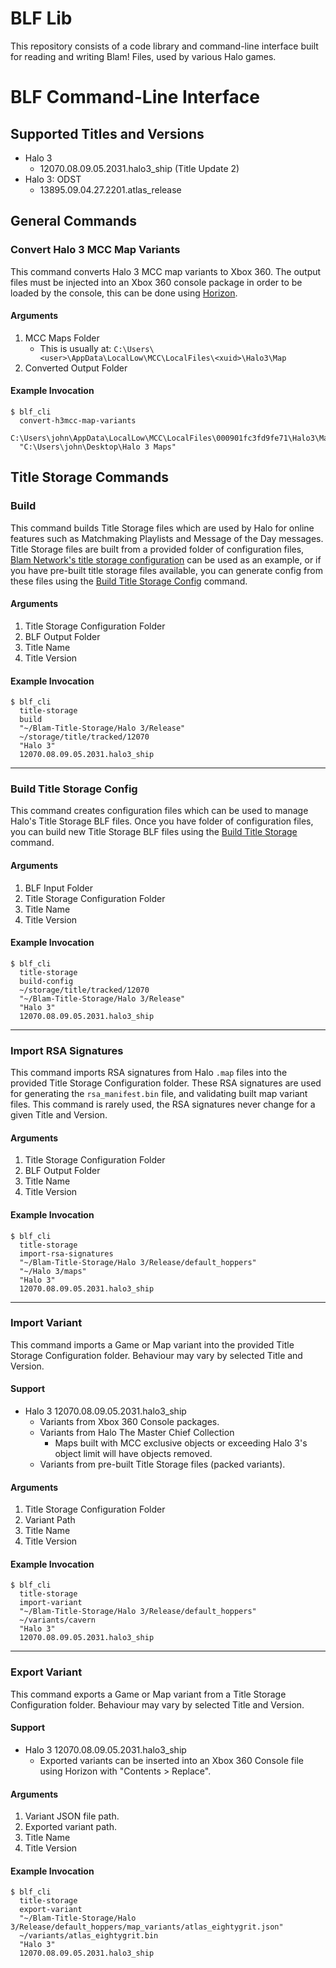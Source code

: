 # BLF Lib

This repository consists of a code library and command-line interface built for reading and writing Blam! Files, used by various Halo games.

# BLF Command-Line Interface

## Supported Titles and Versions
- Halo 3
  - 12070.08.09.05.2031.halo3_ship (Title Update 2)
- Halo 3: ODST
  - 13895.09.04.27.2201.atlas_release

## General Commands
### Convert Halo 3 MCC Map Variants
This command converts Halo 3 MCC map variants to Xbox 360.
The output files must be injected into an Xbox 360 console package in order to be loaded by the console, this can be done using [Horizon](https://www.wemod.com/horizon).
#### Arguments
1. MCC Maps Folder
   - This is usually at: `C:\Users\<user>\AppData\LocalLow\MCC\LocalFiles\<xuid>\Halo3\Map`
2. Converted Output Folder
#### Example Invocation
```console
$ blf_cli
  convert-h3mcc-map-variants
  C:\Users\john\AppData\LocalLow\MCC\LocalFiles\000901fc3fd9fe71\Halo3\Map
  "C:\Users\john\Desktop\Halo 3 Maps"
```

## Title Storage Commands
### Build
This command builds Title Storage files which are used by Halo for online features such as Matchmaking Playlists and Message of the Day messages.
Title Storage files are built from a provided folder of configuration files, [Blam Network's title storage configuration](https://github.com/Blam-Network/Blam-Title-Storage) can be used as an example, or if you have pre-built title storage files available, you can generate config from these files using the [Build Title Storage Config](#build-title-storage-config) command.
#### Arguments
1. Title Storage Configuration Folder
2. BLF Output Folder
3. Title Name
4. Title Version
#### Example Invocation
```console
$ blf_cli
  title-storage
  build
  "~/Blam-Title-Storage/Halo 3/Release"
  ~/storage/title/tracked/12070
  "Halo 3"
  12070.08.09.05.2031.halo3_ship
```
---
### Build Title Storage Config
This command creates configuration files which can be used to manage Halo's Title Storage BLF files. Once you have folder of configuration files, you can build new Title Storage BLF files using the [Build Title Storage](#build-title-storage) command.
#### Arguments
1. BLF Input Folder
2. Title Storage Configuration Folder
3. Title Name
4. Title Version
#### Example Invocation
```console
$ blf_cli
  title-storage
  build-config
  ~/storage/title/tracked/12070
  "~/Blam-Title-Storage/Halo 3/Release"
  "Halo 3"
  12070.08.09.05.2031.halo3_ship
```
---
### Import RSA Signatures
This command imports RSA signatures from Halo `.map` files into the provided Title Storage Configuration folder. These RSA signatures are used for generating the `rsa_manifest.bin` file, and validating built map variant files.
This command is rarely used, the RSA signatures never change for a given Title and Version.
#### Arguments
1. Title Storage Configuration Folder
2. BLF Output Folder
3. Title Name
4. Title Version
#### Example Invocation
```console
$ blf_cli
  title-storage
  import-rsa-signatures
  "~/Blam-Title-Storage/Halo 3/Release/default_hoppers"
  "~/Halo 3/maps"
  "Halo 3"
  12070.08.09.05.2031.halo3_ship
```
---
### Import Variant
This command imports a Game or Map variant into the provided Title Storage Configuration folder. Behaviour may vary by selected Title and Version.
#### Support
- Halo 3 12070.08.09.05.2031.halo3_ship
  - Variants from Xbox 360 Console packages.
  - Variants from Halo The Master Chief Collection
    - Maps built with MCC exclusive objects or exceeding Halo 3's object limit will have objects removed.
  - Variants from pre-built Title Storage files (packed variants).
#### Arguments
1. Title Storage Configuration Folder
2. Variant Path
3. Title Name
4. Title Version
#### Example Invocation
```console
$ blf_cli
  title-storage
  import-variant
  "~/Blam-Title-Storage/Halo 3/Release/default_hoppers"
  ~/variants/cavern
  "Halo 3"
  12070.08.09.05.2031.halo3_ship
```
---
### Export Variant
This command exports a Game or Map variant from a Title Storage Configuration folder. Behaviour may vary by selected Title and Version.
#### Support
- Halo 3 12070.08.09.05.2031.halo3_ship
  - Exported variants can be inserted into an Xbox 360 Console file using Horizon with "Contents > Replace".
#### Arguments
1. Variant JSON file path.
2. Exported variant path.
3. Title Name
4. Title Version
#### Example Invocation
```console
$ blf_cli
  title-storage
  export-variant
  "~/Blam-Title-Storage/Halo 3/Release/default_hoppers/map_variants/atlas_eightygrit.json"
  ~/variants/atlas_eightygrit.bin
  "Halo 3"
  12070.08.09.05.2031.halo3_ship
```
